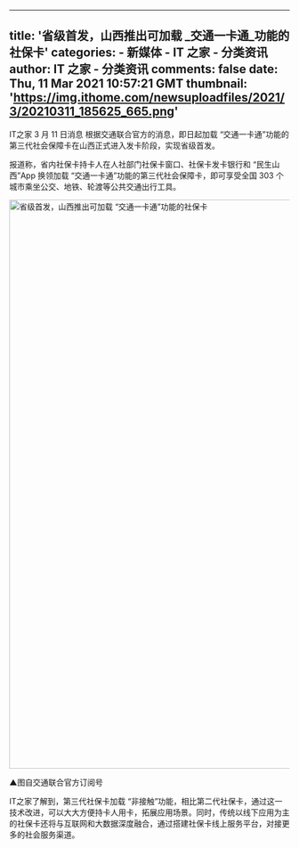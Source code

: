 
---
title: '省级首发，山西推出可加载 _交通一卡通_功能的社保卡'
categories: 
    - 新媒体
    - IT 之家 - 分类资讯
author: IT 之家 - 分类资讯
comments: false
date: Thu, 11 Mar 2021 10:57:21 GMT
thumbnail: 'https://img.ithome.com/newsuploadfiles/2021/3/20210311_185625_665.png'
---

<div>   
<p>IT之家 3 月 11 日消息 根据交通联合官方的消息，即日起加载 “交通一卡通”功能的第三代社会保障卡在山西正式进入发卡阶段，实现省级首发。</p><p>报道称，省内社保卡持卡人在人社部门社保卡窗口、社保卡发卡银行和 “民生山西”App 换领加载 “交通一卡通”功能的第三代社会保障卡，即可享受全国 303 个城市乘坐公交、地铁、轮渡等公共交通出行工具。</p><p><img src="https://img.ithome.com/newsuploadfiles/2021/3/20210311_185625_665.png" w="1152" h="1436" title="省级首发，山西推出可加载 “交通一卡通”功能的社保卡" width="1152" height="1022" referrerpolicy="no-referrer"></p><p>▲图自交通联合官方订阅号</p><p>IT之家了解到，第三代社保卡加载 “非接触”功能，相比第二代社保卡，通过这一技术改进，可以大大方便持卡人用卡，拓展应用场景。同时，传统以线下应用为主的社保卡还将与互联网和大数据深度融合，通过搭建社保卡线上服务平台，对接更多的社会服务渠道。</p>
          
</div>
            